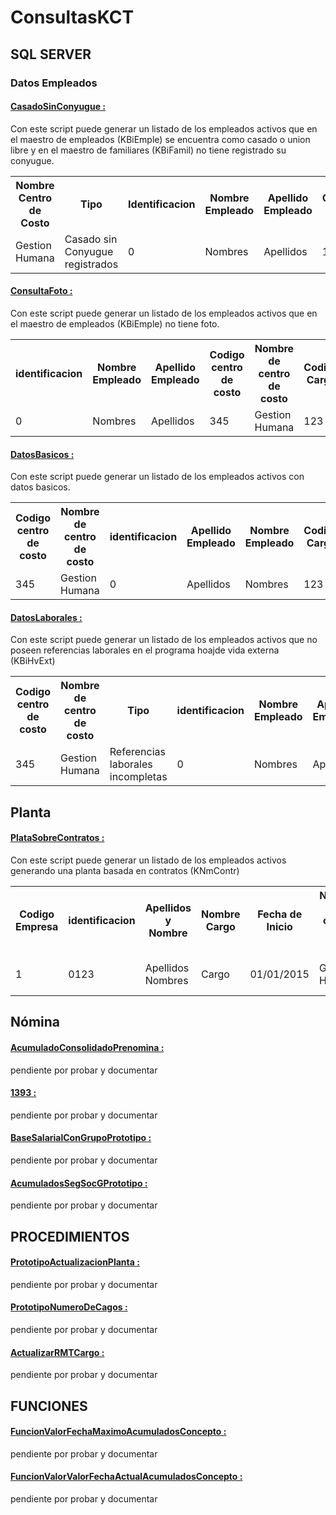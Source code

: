 ﻿# ConsultasKCT




<h2>SQL SERVER</h2>

<h3>Datos Empleados</h3>

<a href="https://github.com/alejozepol/ConsultasKtc/blob/master/SQL/CasadoSinConyugue.sql"><H4>CasadoSinConyugue :</H4></a>
<span>Con este script puede generar un listado de los empleados activos que en el maestro de empleados (KBiEmple) 
    se encuentra como casado o union libre y en el maestro de familiares (KBiFamil) no tiene registrado su conyugue.</span>

<table style="width:100%">
  <tr>
    <th>Nombre Centro de Costo</th>
    <th>Tipo</th> 
    <th>Identificacion</th>
    <th>Nombre Empleado</th>
    <th>Apellido Empleado</th>
    <th>Codigo Cargo</th>
    <th>Nombre Cargo</th>
  </tr>
  <tr>
    <td>Gestion Humana</td>
    <td>Casado sin Conyugue registrados</td> 
    <td>0</td>
    <td>Nombres</td>
    <td>Apellidos</td>
    <td>123</td>
    <td>Cargo</td>
  </tr>
</table>


<a href="https://github.com/alejozepol/ConsultasKtc/blob/master/SQL/ConsultaFoto.sql"><H4>ConsultaFoto :</H4></a>
<span>Con este script puede generar un listado de los empleados activos que en el maestro de empleados (KBiEmple) 
no tiene foto.</span>

<table style="width:100%">
  <tr>
    <th>identificacion</th>
    <th>Nombre Empleado</th>
    <th>Apellido Empleado</th>
    <th>Codigo centro de costo</th>     
    <th>Nombre de centro de costo</th>     
    <th>Codigo Cargo</th>
    <th>Nombre Cargo</th>
  </tr>
  <tr>
    <td>0</td>
    <td>Nombres</td>
    <td>Apellidos</td>
    <td>345</td> 
    <td>Gestion Humana</td>
    <td>123</td>
    <td>Cargo</td>
  </tr>
</table>

<a href="https://github.com/alejozepol/ConsultasKtc/blob/master/SQL/DatosBasicos.sql"><H4>DatosBasicos :</H4></a>
<span>Con este script puede generar un listado de los empleados activos con datos basicos.</span>

<table style="width:100%">
  <tr>
    <th>Codigo centro de costo</th>     
    <th>Nombre de centro de costo</th>     
    <th>identificacion</th>
    <th>Apellido Empleado</th>
    <th>Nombre Empleado</th>
    <th>Codigo Cargo</th>
    <th>Nombre Cargo</th>
    <th>Fecha Ingreso</th>
  </tr>
  <tr>
    <td>345</td> 
    <td>Gestion Humana</td>
    <td>0</td>
    <td>Apellidos</td>
    <td>Nombres</td>
    <td>123</td>
    <td>Cargo</td>
    <td>01/01/2015</td>
  </tr>
</table>

<a href="https://github.com/alejozepol/ConsultasKtc/blob/master/SQL/DatosLaborales.sql"><H4>DatosLaborales :</H4></a>
<span>Con este script puede generar un listado de los empleados activos que no poseen 
	referencias laborales en el programa hoajde  vida externa (KBiHvExt)</span>

<table style="width:100%">
  <tr>
    <th>Codigo centro de costo</th>     
    <th>Nombre de centro de costo</th>     
    <th>Tipo</th>
    <th>identificacion</th>
    <th>Nombre Empleado</th>
    <th>Apellido Empleado</th>
    <th>Codigo Cargo</th>
    <th>Nombre Cargo</th>
  </tr>
  <tr>
    <td>345</td> 
    <td>Gestion Humana</td>
    <td>Referencias laborales incompletas</td>
    <td>0</td>
    <td>Nombres</td>
    <td>Apellidos</td>
    <td>123</td>
    <td>Cargo</td>
  </tr>
</table>

<h2>Planta</h2>

<a href="https://github.com/alejozepol/ConsultasKtc/blob/master/SQL/PlataSobreContratos.sql"><H4>PlataSobreContratos :</H4></a>
<span>Con este script puede generar un listado de los empleados activos generando una planta
	basada en contratos (KNmContr)</span>

<table style="width:100%">
  <tr>
    <th>Codigo Empresa</th>
    <th>identificacion</th>
    <th>Apellidos y Nombre</th>
    <th>Nombre Cargo</th>
    <th>Fecha de Inicio</th>
    <th>Nombre de centro de costo</th>     
    <th>Clase de nomina</th> 
    <th>Grupo de prototipo</th>
    <th>Tipo contrato</th>
    <th>Sueldo Basico/th>
    <th>dentificación jefe</th>
    <th>Jefe Apellidos y Nombres</th>
    <th>Jefe Centro de costos</th>
  </tr>
  <tr>
    <td>1</td> 
    <td>0123</td>
    <td>Apellidos Nombres</td>
    <td>Cargo</td>
    <td>01/01/2015</td>
    <td>Gestion Humana</td>
    <td>Administrativo</td>
    <td>Ley 50</td>
    <td>Fijo</td>
    <td>1.000.000</td>
    <td>1234</td>
    <td>Apellidos y nombre Jefe</td>
    <td>Presidencia</td>
  </tr>
</table>

<h2>Nómina</h2>

<a href="https://github.com/alejozepol/ConsultasKtc/blob/master/SQL/AcumuladoConsolidadoPrenomina.sql"><H4>AcumuladoConsolidadoPrenomina :</H4></a>
<span>pendiente por probar y documentar</span>

<a href="https://github.com/alejozepol/ConsultasKtc/blob/master/SQL/1393.sql"><H4>1393 :</H4></a>
<span>pendiente por probar y documentar</span>

<a href="https://github.com/alejozepol/ConsultasKtc/blob/master/SQL/BaseSalarialConGrupoPrototipo.sql"><H4>BaseSalarialConGrupoPrototipo :</H4></a>
<span>pendiente por probar y documentar</span>

<a href="https://github.com/alejozepol/ConsultasKtc/blob/master/SQL/AcumuladosSegSocGPrototipo.sql"><H4>AcumuladosSegSocGPrototipo :</H4></a>
<span>pendiente por probar y documentar</span>


<h2>PROCEDIMIENTOS</h2>

<a href="https://github.com/alejozepol/ConsultasKtc/blob/master/SQL/PrototipoActualizacionPlanta.sql"><H4>PrototipoActualizacionPlanta :</H4></a>
<span>pendiente por probar y documentar</span>
    
<a href="https://github.com/alejozepol/ConsultasKtc/blob/master/SQL/PrototipoNumeroDeCagos.sql"><H4>PrototipoNumeroDeCagos :</H4></a>
<span>pendiente por probar y documentar</span>

<a href="https://github.com/alejozepol/ConsultasKtc/blob/master/SQL/ActualizarRMTCargo.sql"><H4>ActualizarRMTCargo :</H4></a>
<span>pendiente por probar y documentar</span>

<h2>FUNCIONES</h2>

<a href="https://github.com/alejozepol/ConsultasKtc/blob/master/SQL/FuncionValorFechaMaximoAcumuladosConcepto.sql"><H4>FuncionValorFechaMaximoAcumuladosConcepto :</H4></a>
<span>pendiente por probar y documentar</span>

<a href="https://github.com/alejozepol/ConsultasKtc/blob/master/SQL/FuncionValorValorFechaActualAcumuladosConcepto.sql"><H4>FuncionValorValorFechaActualAcumuladosConcepto :</H4></a>
<span>pendiente por probar y documentar</span>
